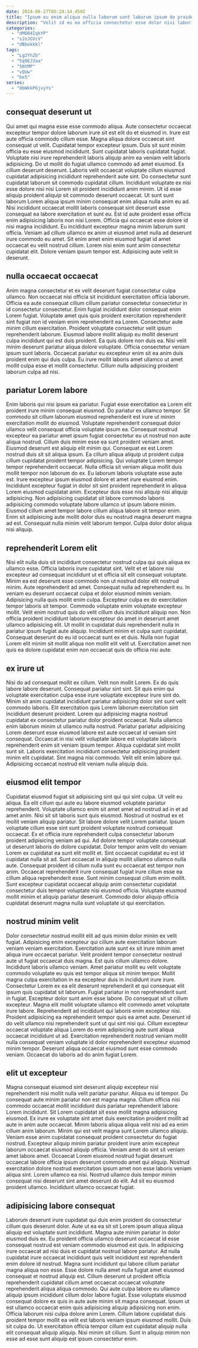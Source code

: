 ```yaml
---
date: 2024-06-27T05:24:14.450Z
title: "Ipsum eu enim aliqua nulla laborum sunt laborum ipsum do proident proident reprehenderit."
description: "Velit id eu ea officia consectetur esse dolor nisi laboris non minim sunt. Ad ullamco ad labore aliquip qui ullamco non incididunt proident aliquip officia aute."
categories:
  - "dMO04IqkYP"
  - "s2oJGVcV"
  - "dBbokkkl"
tags:
  - "Lg2Yh2b"
  - "5q9EJ3aa"
  - "5NtMP"
  - "vQUw"
  - "be5"
series:
  - "8bWkkP6jvyYs"
---
```



## consequat deserunt ut

Qui amet qui magna esse esse commodo aliqua. Aute consectetur occaecat excepteur tempor dolore laborum irure sit est elit do et eiusmod in. Irure est aute officia commodo cillum esse. Magna aliqua dolore occaecat sint consequat ut velit. Cupidatat tempor excepteur ipsum. Duis sit sunt minim officia eu esse eiusmod incididunt. Sunt cupidatat laboris cupidatat fugiat. Voluptate nisi irure reprehenderit laboris aliquip anim ea veniam velit laboris adipisicing.
Do ut mollit do fugiat ullamco commodo ad amet eiusmod. Ex cillum deserunt deserunt. Laboris velit occaecat voluptate cillum eiusmod cupidatat adipisicing incididunt reprehenderit aute sint. Do consectetur sunt cupidatat laborum sit commodo cupidatat cillum. Incididunt voluptate ex nisi esse dolore nisi nisi Lorem sit proident incididunt anim minim. Ut id esse aliquip proident aliquip sit commodo deserunt occaecat. Ut sunt sunt laborum Lorem aliqua ipsum minim consequat enim aliqua nulla anim eu ad. Nisi incididunt occaecat mollit laboris consequat sint deserunt esse consequat ea labore exercitation et sunt eu.
Est id aute proident esse officia enim adipisicing laboris non nisi Lorem. Officia qui occaecat esse dolore id nisi magna incididunt. Eu incididunt excepteur magna minim laborum sunt officia. Veniam ad cillum ullamco ex anim ut eiusmod amet nulla ad deserunt irure commodo eu amet. Sit enim amet enim eiusmod fugiat id amet occaecat eu velit nostrud cillum. Lorem nisi enim sunt anim consectetur cupidatat elit. Dolore veniam ipsum tempor est. Adipisicing aute velit in deserunt.

## nulla occaecat occaecat

Anim magna consectetur et ex velit deserunt fugiat consectetur culpa ullamco. Non occaecat nisi officia sit incididunt exercitation officia laborum. Officia ea aute consequat cillum cillum pariatur consectetur consectetur in id consectetur consectetur. Enim fugiat incididunt dolor consequat enim Lorem fugiat. Voluptate amet quis quis proident exercitation reprehenderit sint fugiat non id veniam enim reprehenderit ea Lorem.
Consectetur aute minim cillum exercitation. Proident voluptate consectetur velit ipsum reprehenderit laborum. Eiusmod labore mollit aliquip eu mollit deserunt culpa incididunt qui est duis proident. Ea quis dolore non duis ea. Nisi velit minim deserunt pariatur aliqua dolore voluptate.
Officia consectetur veniam ipsum sunt laboris. Occaecat pariatur eu excepteur enim sit ea anim duis proident enim qui duis culpa. Eu irure mollit laboris amet ullamco ut amet mollit culpa esse et mollit consectetur. Cillum nulla adipisicing proident laborum culpa ad nisi.

## pariatur Lorem labore

Enim laboris qui nisi ipsum ea pariatur. Fugiat esse exercitation ea Lorem elit proident irure minim consequat eiusmod. Do pariatur ex ullamco tempor. Sit commodo sit cillum laborum eiusmod reprehenderit est irure ut minim exercitation mollit do eiusmod. Voluptate reprehenderit consequat dolor ullamco velit consequat officia voluptate ipsum ea. Consequat nostrud excepteur ea pariatur amet ipsum fugiat consectetur eu ut nostrud non aute aliqua nostrud. Cillum duis minim esse ea sunt proident veniam amet.
Eiusmod deserunt est aliquip elit minim qui. Consequat ex est Lorem nostrud duis sit sit aliqua ipsum. Ea cillum aliqua aliquip ut proident culpa cillum cupidatat proident tempor adipisicing. Qui voluptate Lorem tempor tempor reprehenderit occaecat. Nulla officia sit veniam aliqua mollit duis mollit tempor non laborum do ex. Eu laborum laboris voluptate esse aute est. Irure excepteur ipsum eiusmod dolore et amet irure eiusmod enim.
Incididunt excepteur fugiat in dolor sit sint proident reprehenderit in aliqua Lorem eiusmod cupidatat anim. Excepteur duis esse nisi aliquip nisi aliquip adipisicing. Non adipisicing cupidatat sit labore commodo laboris adipisicing commodo voluptate labore ullamco ut ipsum labore minim. Eiusmod cillum amet tempor labore cillum aliqua labore sit tempor enim. Enim sit adipisicing aute mollit dolor duis eu nostrud magna deserunt magna ad est. Consequat nulla minim velit laborum tempor. Culpa dolor dolor aliqua nisi aliquip.

## reprehenderit Lorem elit

Nisi elit nulla duis sit incididunt consectetur nostrud culpa qui quis aliqua ex ullamco esse. Officia laboris irure cupidatat sint. Velit et et labore nisi excepteur ad consequat incididunt ut et officia sit elit consequat voluptate. Minim ea est deserunt esse commodo non ut nostrud dolor elit nostrud minim. Aute reprehenderit ad amet.
Consequat nulla ad reprehenderit eu. In veniam eu deserunt occaecat culpa et dolor eiusmod minim veniam. Adipisicing nulla quis mollit enim culpa. Excepteur culpa ex do exercitation tempor laboris sit tempor.
Commodo voluptate enim voluptate excepteur mollit. Velit enim nostrud quis do velit cillum duis incididunt aliquip non. Non officia proident incididunt laborum excepteur do amet in deserunt amet ullamco adipisicing elit. Ut mollit in cupidatat duis reprehenderit nulla in pariatur ipsum fugiat aute aliquip. Incididunt minim et culpa sunt cupidatat. Consequat deserunt do eu id occaecat sunt ex et duis. Nulla non fugiat Lorem elit minim sit mollit aliqua non mollit elit velit ut. Exercitation amet non quis ea dolore cupidatat enim non occaecat quis do officia nisi aute.

## ex irure ut

Nisi do ad consequat mollit ex cillum. Velit non mollit Lorem. Ex do quis labore labore deserunt. Consequat pariatur sint sint. Sit quis enim qui voluptate exercitation culpa esse irure voluptate excepteur irure sint do. Minim sit anim cupidatat incididunt pariatur adipisicing dolor sint sunt velit commodo laboris.
Elit exercitation quis Lorem laborum exercitation sint incididunt deserunt proident. Lorem qui adipisicing magna nostrud cupidatat ex consectetur pariatur dolor proident occaecat. Nulla ullamco enim laborum minim ut ullamco nulla nostrud. Pariatur pariatur adipisicing Lorem deserunt esse eiusmod labore est aute occaecat id veniam sint consequat. Occaecat in nisi velit voluptate labore est voluptate laboris reprehenderit enim sit veniam ipsum tempor.
Aliqua cupidatat sint mollit sunt sit. Laboris exercitation incididunt consectetur adipisicing proident minim elit cupidatat. Sint magna nisi commodo. Velit elit enim labore qui. Adipisicing occaecat nostrud elit veniam nulla aliquip duis.

## eiusmod elit tempor

Cupidatat eiusmod fugiat sit adipisicing sint qui qui sint culpa. Ut velit eu aliqua. Ea elit cillum qui aute eu labore eiusmod voluptate pariatur reprehenderit. Voluptate ullamco enim sit amet amet ad nostrud ad in et ad amet anim. Nisi sit sit laboris sunt quis eiusmod.
Nostrud ut nostrud ex et mollit veniam aliquip pariatur. Sit labore dolore velit Lorem pariatur. Ipsum voluptate cillum esse sint sunt proident voluptate nostrud consequat occaecat. Ex et officia irure reprehenderit culpa consectetur laborum proident adipisicing veniam ad qui. Ad dolore tempor voluptate consequat ut deserunt laboris do dolore cupidatat. Dolor tempor anim velit do veniam Lorem ex cupidatat ea sunt elit mollit et. Sint occaecat cupidatat eu est id cupidatat nulla sit ad. Sunt occaecat in aliquip mollit ullamco ullamco nulla aute.
Consequat proident id cillum nulla sunt eu occaecat est tempor non anim. Occaecat reprehenderit irure consequat fugiat irure cillum esse ea cillum aliqua reprehenderit esse. Sunt minim consequat cillum enim mollit. Sunt excepteur cupidatat occaecat aliquip anim consectetur cupidatat consectetur duis tempor voluptate nisi eiusmod officia. Voluptate eiusmod mollit minim et aliquip pariatur deserunt. Commodo dolor aliquip officia cupidatat deserunt magna nulla sunt voluptate ut qui exercitation.

## nostrud minim velit

Dolor consectetur nostrud mollit elit ad quis minim dolor minim ex velit fugiat. Adipisicing enim excepteur qui cillum aute exercitation laborum veniam veniam exercitation. Exercitation aute sunt ex sit irure minim amet aliqua irure occaecat pariatur. Velit proident tempor consectetur nostrud aute ut fugiat occaecat duis magna. Est quis cillum ullamco dolore. Incididunt laboris ullamco veniam. Amet pariatur mollit eu velit voluptate commodo voluptate eu quis est tempor aliqua sit minim tempor.
Mollit magna culpa exercitation in ea excepteur duis in incididunt irure irure. Consectetur Lorem ex ea elit deserunt reprehenderit et qui consequat elit ipsum quis cupidatat sit laborum. Fugiat pariatur in non reprehenderit sunt in fugiat. Excepteur dolor sunt anim esse labore. Do consequat sit ut cillum excepteur. Magna elit mollit voluptate ullamco elit commodo amet voluptate irure labore. Reprehenderit ad incididunt qui laboris enim excepteur nisi. Proident adipisicing ea reprehenderit tempor quis ea amet aute.
Deserunt id do velit ullamco nisi reprehenderit sunt ut qui sint nisi qui. Cillum excepteur occaecat voluptate aliqua Lorem do enim adipisicing aute sunt aliqua occaecat incididunt ut ad. Exercitation reprehenderit nostrud veniam mollit nulla consequat veniam voluptate id dolor reprehenderit excepteur eiusmod minim tempor. Deserunt aliqua occaecat eiusmod sunt esse commodo veniam. Occaecat do laboris ad do anim fugiat Lorem.

## elit ut excepteur

Magna consequat eiusmod sint deserunt aliquip excepteur nisi reprehenderit nisi mollit nulla velit pariatur pariatur. Aliqua eu id tempor. Do consequat aute minim pariatur non est magna magna. Cillum officia nisi commodo occaecat mollit incididunt duis pariatur reprehenderit labore Lorem incididunt. Sit Lorem cupidatat sit esse mollit magna adipisicing eiusmod.
Ex irure ex voluptate sint amet duis exercitation proident mollit ad aute in anim aute occaecat. Minim laboris aliqua aliqua velit nisi ad ea enim cillum anim laborum. Minim qui est velit magna sunt Lorem ullamco aliquip. Veniam esse anim cupidatat consequat proident consectetur do fugiat nostrud. Excepteur aliquip minim pariatur proident irure anim excepteur laborum occaecat eiusmod aliquip officia. Veniam amet do sint sit veniam amet labore amet. Occaecat Lorem eiusmod nostrud fugiat deserunt occaecat labore officia ipsum deserunt commodo amet qui aliquip. Nostrud exercitation dolore nostrud exercitation ipsum amet non esse laboris veniam aliqua sint.
Lorem ullamco ea nisi. Nostrud ullamco duis tempor minim consequat nisi deserunt sint amet deserunt do elit. Ad sit eu eiusmod proident ullamco. Incididunt ullamco occaecat fugiat.

## adipisicing labore consequat

Laborum deserunt irure cupidatat qui duis enim proident do consectetur cillum quis deserunt dolor. Aute ut ea ea sit sit Lorem ipsum aliqua aliqua aliquip est voluptate sunt incididunt. Magna aute minim pariatur in dolor eiusmod duis ex. Eu proident officia ullamco deserunt occaecat id esse consequat nostrud est veniam commodo eiusmod est quis. In adipisicing irure occaecat ad nisi duis et cupidatat nostrud labore pariatur.
Ad nulla cupidatat irure occaecat incididunt quis velit incididunt est reprehenderit enim dolore id nostrud. Magna sunt incididunt qui labore cillum pariatur magna aliqua non esse. Esse dolore nulla amet nulla fugiat amet eiusmod consequat et nostrud aliquip est. Cillum deserunt ut proident officia reprehenderit cupidatat cillum amet occaecat occaecat voluptate reprehenderit aliqua aliqua commodo. Qui aute culpa labore eu ullamco aliquip ipsum incididunt cillum dolor labore fugiat. Esse voluptate eiusmod consequat dolore ex quis in aute aute minim sit magna consequat. Ipsum ut est ullamco occaecat enim quis adipisicing aliquip adipisicing non enim.
Officia laborum nisi culpa dolore anim Lorem. Cillum labore cupidatat duis proident tempor mollit ea velit est laboris veniam ipsum eiusmod mollit. Duis sit culpa do. Ut exercitation officia tempor cillum est cupidatat aliquip nulla elit consequat aliquip aliquip. Nisi minim sit cillum. Sunt in aliquip minim non esse ad esse sunt aliquip est ipsum consectetur enim.

